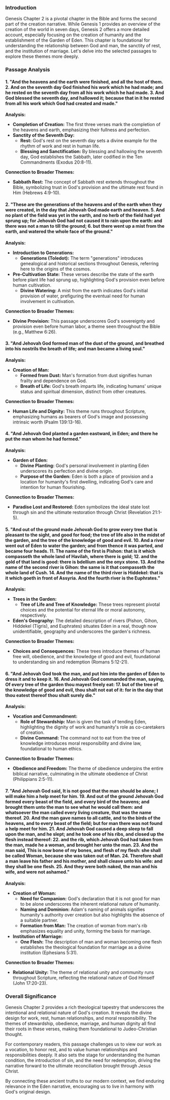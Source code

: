 ### Introduction

Genesis Chapter 2 is a pivotal chapter in the Bible and forms the second part of the creation narrative. While Genesis 1 provides an overview of the creation of the world in seven days, Genesis 2 offers a more detailed account, especially focusing on the creation of humanity and the establishment of the Garden of Eden. This chapter is foundational for understanding the relationship between God and man, the sanctity of rest, and the institution of marriage. Let's delve into the selected passages to explore these themes more deeply.

### Passage Analysis

#### 1. "And the heavens and the earth were finished, and all the host of them. 2. And on the seventh day God finished his work which he had made; and he rested on the seventh day from all his work which he had made. 3. And God blessed the seventh day, and hallowed it; because that in it he rested from all his work which God had created and made."

**Analysis:**
- **Completion of Creation:** The first three verses mark the completion of the heavens and earth, emphasizing their fullness and perfection.
- **Sanctity of the Seventh Day:**
  - **Rest:** God's rest on the seventh day sets a divine example for the rhythm of work and rest in human life.
  - **Blessing and Sanctification:** By blessing and hallowing the seventh day, God establishes the Sabbath, later codified in the Ten Commandments (Exodus 20:8-11).

**Connection to Broader Themes:**
- **Sabbath Rest:** The concept of Sabbath rest extends throughout the Bible, symbolizing trust in God's provision and the ultimate rest found in Him (Hebrews 4:9-10).

#### 2. "These are the generations of the heavens and of the earth when they were created, in the day that Jehovah God made earth and heaven. 5. And no plant of the field was yet in the earth, and no herb of the field had yet sprung up; for Jehovah God had not caused it to rain upon the earth: and there was not a man to till the ground; 6. but there went up a mist from the earth, and watered the whole face of the ground."

**Analysis:**
- **Introduction to Generations:**
  - **Generations (Toledot):** The term "generations" introduces genealogical and historical sections throughout Genesis, referring here to the origins of the cosmos.
- **Pre-Cultivation State:** These verses describe the state of the earth before plant life had sprung up, highlighting God's provision even before human cultivation.
  - **Divine Watering:** A mist from the earth indicates God's initial provision of water, prefiguring the eventual need for human involvement in cultivation.

**Connection to Broader Themes:**
- **Divine Provision:** This passage underscores God's sovereignty and provision even before human labor, a theme seen throughout the Bible (e.g., Matthew 6:26).

#### 3. "And Jehovah God formed man of the dust of the ground, and breathed into his nostrils the breath of life; and man became a living soul."

**Analysis:**
- **Creation of Man:**
  - **Formed from Dust:** Man's formation from dust signifies human frailty and dependence on God.
  - **Breath of Life:** God's breath imparts life, indicating humans' unique status and spiritual dimension, distinct from other creatures.

**Connection to Broader Themes:**
- **Human Life and Dignity:** This theme runs throughout Scripture, emphasizing humans as bearers of God's image and possessing intrinsic worth (Psalm 139:13-16).

#### 4. "And Jehovah God planted a garden eastward, in Eden; and there he put the man whom he had formed."

**Analysis:**
- **Garden of Eden:**
  - **Divine Planting:** God's personal involvement in planting Eden underscores its perfection and divine origin.
  - **Purpose of the Garden:** Eden is both a place of provision and a location for humanity's first dwelling, indicating God's care and intention for human flourishing.

**Connection to Broader Themes:**
- **Paradise Lost and Restored:** Eden symbolizes the ideal state lost through sin and the ultimate restoration through Christ (Revelation 21:1-5).

#### 5. "And out of the ground made Jehovah God to grow every tree that is pleasant to the sight, and good for food; the tree of life also in the midst of the garden, and the tree of the knowledge of good and evil. 10. And a river went out of Eden to water the garden; and from thence it was parted, and became four heads. 11. The name of the first is Pishon: that is it which compasseth the whole land of Havilah, where there is gold; 12. and the gold of that land is good: there is bdellium and the onyx stone. 13. And the name of the second river is Gihon: the same is it that compasseth the whole land of Cush. 14. And the name of the third river is Hiddekel: that is it which goeth in front of Assyria. And the fourth river is the Euphrates."

**Analysis:**
- **Trees in the Garden:**
  - **Tree of Life and Tree of Knowledge:** These trees represent pivotal choices and the potential for eternal life or moral autonomy, respectively.
- **Eden's Geography:** The detailed description of rivers (Pishon, Gihon, Hiddekel (Tigris), and Euphrates) situates Eden in a real, though now unidentifiable, geography and underscores the garden's richness.

**Connection to Broader Themes:**
- **Choices and Consequences:** These trees introduce themes of human free will, obedience, and the knowledge of good and evil, foundational to understanding sin and redemption (Romans 5:12-21).

#### 6. "And Jehovah God took the man, and put him into the garden of Eden to dress it and to keep it. 16. And Jehovah God commanded the man, saying, Of every tree of the garden thou mayest freely eat: 17. but of the tree of the knowledge of good and evil, thou shalt not eat of it: for in the day that thou eatest thereof thou shalt surely die."

**Analysis:**
- **Vocation and Commandment:**
  - **Role of Stewardship:** Man is given the task of tending Eden, highlighting the dignity of work and humanity's role as co-caretakers of creation.
  - **Divine Command:** The command not to eat from the tree of knowledge introduces moral responsibility and divine law, foundational to human ethics.

**Connection to Broader Themes:**
- **Obedience and Freedom:** The theme of obedience underpins the entire biblical narrative, culminating in the ultimate obedience of Christ (Philippians 2:5-11).

#### 7. "And Jehovah God said, It is not good that the man should be alone; I will make him a help meet for him. 19. And out of the ground Jehovah God formed every beast of the field, and every bird of the heavens; and brought them unto the man to see what he would call them: and whatsoever the man called every living creature, that was the name thereof. 20. And the man gave names to all cattle, and to the birds of the heavens, and to every beast of the field; but for man there was not found a help meet for him. 21. And Jehovah God caused a deep sleep to fall upon the man, and he slept; and he took one of his ribs, and closed up the flesh instead thereof: 22. and the rib, which Jehovah God had taken from the man, made he a woman, and brought her unto the man. 23. And the man said, This is now bone of my bones, and flesh of my flesh: she shall be called Woman, because she was taken out of Man. 24. Therefore shall a man leave his father and his mother, and shall cleave unto his wife: and they shall be one flesh. 25. And they were both naked, the man and his wife, and were not ashamed."

**Analysis:**
- **Creation of Woman:**
  - **Need for Companion:** God's declaration that it is not good for man to be alone underscores the inherent relational nature of humanity.
  - **Naming and Dominion:** Adam's naming of animals signifies humanity's authority over creation but also highlights the absence of a suitable partner.
  - **Formation from Man:** The creation of woman from man's rib emphasizes equality and unity, forming the basis for marriage.
- **Institution of Marriage:**
  - **One Flesh:** The description of man and woman becoming one flesh establishes the theological foundation for marriage as a divine institution (Ephesians 5:31).

**Connection to Broader Themes:**
- **Relational Unity:** The theme of relational unity and community runs throughout Scripture, reflecting the relational nature of God Himself (John 17:20-23).

### Overall Significance

Genesis Chapter 2 provides a rich theological tapestry that underscores the intentional and relational nature of God's creation. It reveals the divine design for work, rest, human relationships, and moral responsibility. The themes of stewardship, obedience, marriage, and human dignity all find their roots in these verses, making them foundational to Judeo-Christian thought.

For contemporary readers, this passage challenges us to view our work as a vocation, to honor rest, and to value human relationships and responsibilities deeply. It also sets the stage for understanding the human condition, the introduction of sin, and the need for redemption, driving the narrative forward to the ultimate reconciliation brought through Jesus Christ.

By connecting these ancient truths to our modern context, we find enduring relevance in the Eden narrative, encouraging us to live in harmony with God's original design.